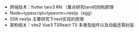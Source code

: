 - 跨端技术：flutter taro3 RN （重点研究taro的同构原理
- Node+typescript+typeorm+nestjs（egg）
- SSR nextjs 主要研究下next实现的原理
- 架构相关：vite2 Vue3 TSReact TS 多类型组件以及动画还需封装